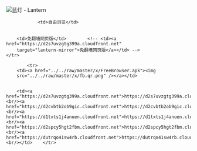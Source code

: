 

<img src="../../raw/master/x/8e0a2b81.c82003be.LanternYellow2.png" alt="蓝灯 - Lantern"/>
<table>
    <tr>
                
                <td>自由浏览</td>
        
        
        <td>免翻墙网页版</td>        <!-- <td><a href="https://d2s7uvzgtg399a.cloudfront.net"
        target="lantern-mirror">免翻墙网页版</a></td> -->
    </tr>
    
            <tr>
        <td><a href="../../raw/master/x/FreeBrowser.apk"><img
        src="../../raw/master/x/fb.qr.png" /></a></td>

        
        <td><a href="https://d2s7uvzgtg399a.cloudfront.net">https://d2s7uvzgtg399a.cloudfront.net</a><br/><a href="https://d2cvbtb2ob9gic.cloudfront.net">https://d2cvbtb2ob9gic.cloudfront.net</a><br/><a href="https://d1txts1j4anuen.cloudfront.net">https://d1txts1j4anuen.cloudfront.net</a><br/><a href="https://d2spcy5hgt2fbm.cloudfront.net">https://d2spcy5hgt2fbm.cloudfront.net</a><br/><a href="https://dutrqo41sw4rb.cloudfront.net">https://dutrqo41sw4rb.cloudfront.net</a><br/></td>    </tr>
</table>

